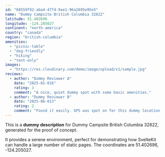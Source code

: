 ```yaml
---
id: "68559f92-aba4-47f4-9ae1-96a2695e95e5"
name: "Dummy Campsite British Columbia 32822"
latitude: 51.402696
longitude: -124.205027
continent: "north-america"
country: "canada"
region: "british-columbia"
amenities:
  - "picnic-table"
  - "dog-friendly"
  - "hiking"
  - "tent-only"
images:
  - "https://res.cloudinary.com/demo/image/upload/v1/sample.jpg"
reviews:
  - author: "Dummy Reviewer A"
    date: "2025-01-016"
    rating: 3
    comment: "A nice, quiet dummy spot with some basic amenities."
  - author: "Dummy Reviewer B"
    date: "2025-06-013"
    rating: 2
    comment: "Found it easily. GPS was spot on for this dummy location."
---
```


This is a **dummy description** for Dummy Campsite British Columbia 32822, generated for the proof of concept.

It provides a serene environment, perfect for demonstrating how SvelteKit can handle a large number of static pages. The coordinates are 51.402696, -124.205027.
